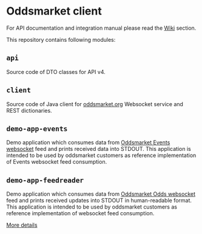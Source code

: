 # Oddsmarket client

For API documentation and integration manual please read the [Wiki](https://github.com/AspiraLimited/oddsmarket_client/wiki) section. 

This repository contains following modules:

## `api`

Source code of DTO classes for API v4.

## `client`

Source code of Java client for [oddsmarket.org](https://oddsmarket.org/) Websocket 
service and REST dictionaries.

## `demo-app-events`

Demo application which consumes data from [Oddsmarket Events websocket](https://github.com/AspiraLimited/oddsmarket_client/wiki/Events-WebSocket-(API-v4)) feed and 
prints received data into STDOUT.
This application is intended to be used by oddsmarket customers as 
reference implementation of Events websocket feed consumption.  

## `demo-app-feedreader`

Demo application which consumes data from [Oddsmarket Odds websocket](https://github.com/AspiraLimited/oddsmarket_client/wiki/Push-contract-(Websocket-API-specification)-(API-v4)) feed and 
prints received updates into STDOUT in human-readable format.
This application is intended to be used by oddsmarket customers as 
reference implementation of websocket feed consumption.  

[More details](demo-app-feedreader/README.md)
